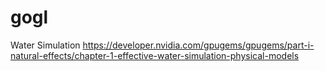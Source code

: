 # gogl

Water Simulation
https://developer.nvidia.com/gpugems/gpugems/part-i-natural-effects/chapter-1-effective-water-simulation-physical-models